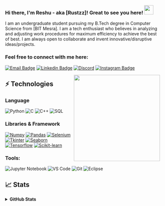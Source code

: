 ### Hi there, I'm Reshu - aka [Rustzz]! Great to see you here! <img src="https://raw.githubusercontent.com/thepranaygupta/thepranaygupta/main/src/wave.gif" width="30px">

I am an undergraduate student pursuing my B.Tech degree in Computer Science from [BIT Mesra]. I am a tech enthusiast who believes in analyzing and adjusting work procedures for maximum efficiency to achieve the best of best. I am always open to collaborate and invent innovative/disruptive ideas/projects.

### Feel free to connect with me here:

[![Email Badge](https://img.shields.io/badge/-Email-c14438?style=flat-square&logo=Gmail&logoColor=white&link=mailto:reshuag19@gmail.com)](mailto:reshuag19@gmail.com)
[![Linkedin Badge](https://img.shields.io/badge/-LinkedIn-blue?style=flat-square&logo=Linkedin&logoColor=white&link=https://www.linkedin.com/in/reshu-agarwal-393ba9187/)](https://www.linkedin.com/in/reshu-agarwal-393ba9187/)
[![Discord](https://img.shields.io/badge/-Discord-7289DA?style=flat-square&logo=discord&logoColor=white)](https://discordapp.com/users/762956592240001024)
[![Instagram Badge](https://img.shields.io/badge/-Instagram-purple?style=flat-square&logo=instagram&logoColor=white&link=https://www.instagram.com/rust_em_all/)](https://www.instagram.com/rust_em_all/)
<!-- [<img align="left" alt="Rustzz-27 | LinkedIn" width="22px" src="https://cdn-icons-png.flaticon.com/512/174/174857.png" />][linkedin]
[<img align="left" alt="Rustzz-27 | Instagram" width="22px" src="https://cdn-icons-png.flaticon.com/512/1384/1384063.png" />][instagram] -->

<img align='right' src="https://user-images.githubusercontent.com/64855541/133657615-ccb22336-f4db-408e-bc30-af7ff09608e7.png" width="280">

## ⚡ Technologies

### Language

![Python](https://img.shields.io/badge/-Python-black?style=flat-square&logo=Python)
![C](https://img.shields.io/badge/-C-00599C?style=flat-square&logo=c)
![C++](https://img.shields.io/badge/-C++-00599C?style=flat-square&logo=cplusplus)
![SQL](https://img.shields.io/badge/-SQL-orange/?style=flat-square&logo=SQL)

### Libraries & Framework

[![Numpy](https://img.shields.io/badge/Numpy%20-%23013243.svg?logo=numpy&style=flat-square&logoColor=white)](https://numpy.org/)
[![Pandas](https://img.shields.io/badge/Pandas%20-%23013243.svg?logo=pandas&style=flat-square&logoColor=white)](https://pandas.pydata.org/)
[![Selenium](https://img.shields.io/badge/Selenium-green?logo=selenium&style=flat-square&logoColor=white)](https://www.selenium.dev/documentation/)
[![Tkinter](https://img.shields.io/badge/Tkinter-red?logo=tkinter&style=flat-square&logoColor=white)](https://docs.python.org/3/library/tk.html)
[![Seaborn](https://img.shields.io/badge/Seaborn-blue?logo=Seaborn&style=flat-square&logoColor=white)](https://seaborn.pydata.org/)
[![Tensorflow](https://img.shields.io/badge/Tensorflow-orange?logo=tensorflow&style=flat-square&logoColor=white)](https://www.tensorflow.org/)
[![Scikit-learn](https://img.shields.io/badge/Scikit%20learn-blue?logo=scikitlearn&style=flat-square&logoColor=white)](https://scikit-learn.org/stable/)

<!-- <img align="left" width="26px" bg='white' src="https://img.icons8.com/external-wanicon-flat-wanicon/64/000000/external-sql-server-big-data-wanicon-flat-wanicon.png" />
<img align="left" bg='white' width="26px" src="https://cdn-icons-png.flaticon.com/512/4785/4785958.png" />
<img align="left"  bg='white' width="26px" src="https://cdn-icons-png.flaticon.com/512/4500/4500935.png" />
<img align="left"  bg='white' width="26px" src="https://img.icons8.com/officel/80/000000/selenium-test-automation.png" />
<img align="left"  bg='white' width="26px" src="https://img.icons8.com/color/96/000000/tensorflow.png" />
<img align="left"  bg='white' width="26px" src="https://img.icons8.com/fluency/96/000000/visual-studio-code-2019.png"/> -->

### Tools:
![Jupyter Notebook](https://img.shields.io/badge/Jupyter%20Notebook-orange?style=flat-square&logo=jupyter&logoColor=white)
![VS Code](https://img.shields.io/badge/-VS%20Code-007ACC?style=flat-square&logo=visual-studio-code)
![Git](https://img.shields.io/badge/-Git-black?style=flat-square&logo=git)
![Eclipse](https://img.shields.io/badge/Eclipse-2C2255?style=flat-square&logo=eclipse&logoColor=white)

## 📈 Stats

<details>
  <summary><strong>GitHub Stats</strong></summary>
  <table>
  <tr>
  <td>
  <img src="https://github-readme-stats.vercel.app/api?username=Rustzz-27&include_all_commits=true&count_private=true&show_icons=true&line_height=20&theme=tokyonight"/>
  <td><img src="https://github-readme-stats.vercel.app/api/top-langs?username=Rustzz-27&show_icons=true&locale=en&layout=compact&theme=tokyonight" />
  </td>
  </tr>
  </table>
  <!-- <img align="left" alt="Rustzz's GitHub Stats" src="https://github-readme-stats.vercel.app/api?username=Rustzz-27&show_icons=true&hide_border=true" /> -->


</details>

<!-- 
[linkedin]: https://www.linkedin.com/in/reshu-agarwal-393ba9187/
[instagram]: https://www.instagram.com/rust_em_all/ -->


